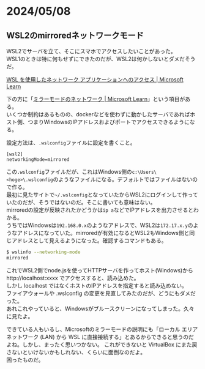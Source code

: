 # 2024/05/08

## WSL2のmirroredネットワークモード

WSL2でサーバを立て、そこにスマホでアクセスしたいことがあった。  
WSL1のときは特に何もせずにできたのだが、WSL2は何かしないとダメだそうだ。

[WSL を使用したネットワーク アプリケーションへのアクセス | Microsoft Learn](https://learn.microsoft.com/ja-jp/windows/wsl/networking)

下の方に「[ミラーモードのネットワーク | Microsoft Learn](https://learn.microsoft.com/ja-jp/windows/wsl/networking)」という項目がある。  
いくつか制約はあるものの、dockerなどを使わずに動かしたサーバであればホスト側、つまりWindowsのIPアドレスおよびポートでアクセスできるようになる。

設定方法は、`.wslconfig`ファイルに設定を書くこと。

```text
[wsl2]
networkingMode=mirrored
```

この`.wslconfig`ファイルだが、これはWindows側の`c:\Users\<hoge>\.wslconfig`のようなファイルになる。デフォルトではファイルはないので作る。  
最初に見たサイトで`~/.wslconfig`となっていたからWSL2にログインして作っていたのだが、そうではないのだ。そこに書いても意味はない。  
mirroredの設定が反映されたかどうかは`ip a`などでIPアドレスを出力させるとわかる。  
うちではWindowsは`192.168.0.x`のようなアドレスで、WSL2は`172.17.x.y`のようなアドレスになっていた。mirroredが有効になるとWSL2もWindows側と同じアドレスとして見えるようになった。確認するコマンドもある。

```bash
$ wslinfo --networking-mode
mirrored
```

これでWSL2側でnode.jsを使ってHTTPサーバを作ってホスト(Windows)から http://localhost:xxxx でアクセスすると、読み込めた。  
しかし localhost ではなくホストのIPアドレスを指定すると読み込めない。  
ファイアウォールや .wslconfig の変更を見直してみたのだが、どうにもダメだった。  
あれこれやっていると、Windowsがブルースクリーンになってしまった。久々に見たよ。

できている人もいるし、Microsoftのミラーモードの説明にも「ローカル エリア ネットワーク (LAN) から WSL に直接接続する」とあるからできると思うのだよね。しかし、まったく思いつかない。
これができないと VirtualBox にまた戻さないといけないかもしれない、くらいに面倒なのだよ。  
困ったものだ。
